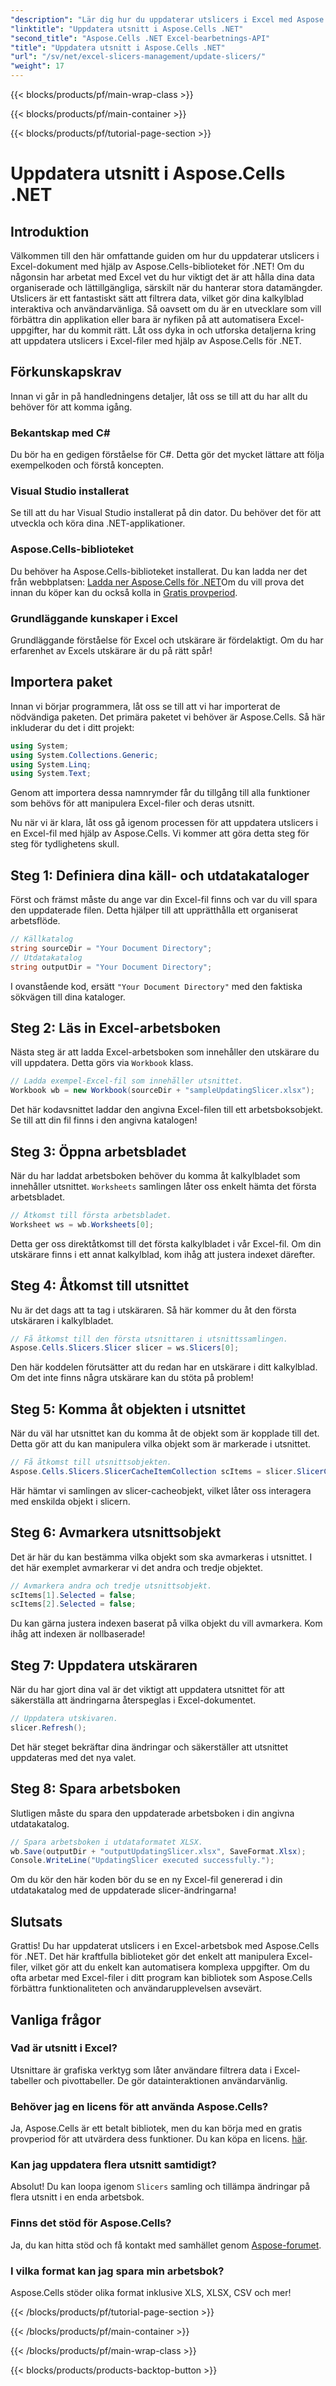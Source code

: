 ```yaml
---
"description": "Lär dig hur du uppdaterar utslicers i Excel med Aspose.Cells för .NET med den här steg-för-steg-guiden och förbättra dina dataanalysfärdigheter."
"linktitle": "Uppdatera utsnitt i Aspose.Cells .NET"
"second_title": "Aspose.Cells .NET Excel-bearbetnings-API"
"title": "Uppdatera utsnitt i Aspose.Cells .NET"
"url": "/sv/net/excel-slicers-management/update-slicers/"
"weight": 17
---
```


{{< blocks/products/pf/main-wrap-class >}}

{{< blocks/products/pf/main-container >}}

{{< blocks/products/pf/tutorial-page-section >}}

# Uppdatera utsnitt i Aspose.Cells .NET

## Introduktion
Välkommen till den här omfattande guiden om hur du uppdaterar utslicers i Excel-dokument med hjälp av Aspose.Cells-biblioteket för .NET! Om du någonsin har arbetat med Excel vet du hur viktigt det är att hålla dina data organiserade och lättillgängliga, särskilt när du hanterar stora datamängder. Utslicers är ett fantastiskt sätt att filtrera data, vilket gör dina kalkylblad interaktiva och användarvänliga. Så oavsett om du är en utvecklare som vill förbättra din applikation eller bara är nyfiken på att automatisera Excel-uppgifter, har du kommit rätt. Låt oss dyka in och utforska detaljerna kring att uppdatera utslicers i Excel-filer med hjälp av Aspose.Cells för .NET.
## Förkunskapskrav
Innan vi går in på handledningens detaljer, låt oss se till att du har allt du behöver för att komma igång.
### Bekantskap med C#
Du bör ha en gedigen förståelse för C#. Detta gör det mycket lättare att följa exempelkoden och förstå koncepten.
### Visual Studio installerat
Se till att du har Visual Studio installerat på din dator. Du behöver det för att utveckla och köra dina .NET-applikationer. 
### Aspose.Cells-biblioteket
Du behöver ha Aspose.Cells-biblioteket installerat. Du kan ladda ner det från webbplatsen: [Ladda ner Aspose.Cells för .NET](https://releases.aspose.com/cells/net/)Om du vill prova det innan du köper kan du också kolla in [Gratis provperiod](https://releases.aspose.com/).
### Grundläggande kunskaper i Excel
Grundläggande förståelse för Excel och utskärare är fördelaktigt. Om du har erfarenhet av Excels utskärare är du på rätt spår!
## Importera paket
Innan vi börjar programmera, låt oss se till att vi har importerat de nödvändiga paketen. Det primära paketet vi behöver är Aspose.Cells. Så här inkluderar du det i ditt projekt:
```csharp
using System;
using System.Collections.Generic;
using System.Linq;
using System.Text;
```
Genom att importera dessa namnrymder får du tillgång till alla funktioner som behövs för att manipulera Excel-filer och deras utsnitt.

Nu när vi är klara, låt oss gå igenom processen för att uppdatera utslicers i en Excel-fil med hjälp av Aspose.Cells. Vi kommer att göra detta steg för steg för tydlighetens skull.
## Steg 1: Definiera dina käll- och utdatakataloger
Först och främst måste du ange var din Excel-fil finns och var du vill spara den uppdaterade filen. Detta hjälper till att upprätthålla ett organiserat arbetsflöde.
```csharp
// Källkatalog
string sourceDir = "Your Document Directory";
// Utdatakatalog
string outputDir = "Your Document Directory";
```
I ovanstående kod, ersätt `"Your Document Directory"` med den faktiska sökvägen till dina kataloger. 
## Steg 2: Läs in Excel-arbetsboken
Nästa steg är att ladda Excel-arbetsboken som innehåller den utskärare du vill uppdatera. Detta görs via `Workbook` klass.
```csharp
// Ladda exempel-Excel-fil som innehåller utsnittet.
Workbook wb = new Workbook(sourceDir + "sampleUpdatingSlicer.xlsx");
```
Det här kodavsnittet laddar den angivna Excel-filen till ett arbetsboksobjekt. Se till att din fil finns i den angivna katalogen!
## Steg 3: Öppna arbetsbladet
När du har laddat arbetsboken behöver du komma åt kalkylbladet som innehåller utsnittet. `Worksheets` samlingen låter oss enkelt hämta det första arbetsbladet.
```csharp
// Åtkomst till första arbetsbladet.
Worksheet ws = wb.Worksheets[0];
```
Detta ger oss direktåtkomst till det första kalkylbladet i vår Excel-fil. Om din utskärare finns i ett annat kalkylblad, kom ihåg att justera indexet därefter.
## Steg 4: Åtkomst till utsnittet
Nu är det dags att ta tag i utskäraren. Så här kommer du åt den första utskäraren i kalkylbladet.
```csharp
// Få åtkomst till den första utsnittaren i utsnittssamlingen.
Aspose.Cells.Slicers.Slicer slicer = ws.Slicers[0];
```
Den här koddelen förutsätter att du redan har en utskärare i ditt kalkylblad. Om det inte finns några utskärare kan du stöta på problem!
## Steg 5: Komma åt objekten i utsnittet
När du väl har utsnittet kan du komma åt de objekt som är kopplade till det. Detta gör att du kan manipulera vilka objekt som är markerade i utsnittet.
```csharp
// Få åtkomst till utsnittsobjekten.
Aspose.Cells.Slicers.SlicerCacheItemCollection scItems = slicer.SlicerCache.SlicerCacheItems;
```
Här hämtar vi samlingen av slicer-cacheobjekt, vilket låter oss interagera med enskilda objekt i slicern.
## Steg 6: Avmarkera utsnittsobjekt
Det är här du kan bestämma vilka objekt som ska avmarkeras i utsnittet. I det här exemplet avmarkerar vi det andra och tredje objektet.
```csharp
// Avmarkera andra och tredje utsnittsobjekt.
scItems[1].Selected = false;
scItems[2].Selected = false;
```
Du kan gärna justera indexen baserat på vilka objekt du vill avmarkera. Kom ihåg att indexen är nollbaserade!
## Steg 7: Uppdatera utskäraren
När du har gjort dina val är det viktigt att uppdatera utsnittet för att säkerställa att ändringarna återspeglas i Excel-dokumentet.
```csharp
// Uppdatera utskivaren.
slicer.Refresh();
```
Det här steget bekräftar dina ändringar och säkerställer att utsnittet uppdateras med det nya valet.
## Steg 8: Spara arbetsboken
Slutligen måste du spara den uppdaterade arbetsboken i din angivna utdatakatalog.
```csharp
// Spara arbetsboken i utdataformatet XLSX.
wb.Save(outputDir + "outputUpdatingSlicer.xlsx", SaveFormat.Xlsx);
Console.WriteLine("UpdatingSlicer executed successfully.");
```
Om du kör den här koden bör du se en ny Excel-fil genererad i din utdatakatalog med de uppdaterade slicer-ändringarna!
## Slutsats
Grattis! Du har uppdaterat utslicers i en Excel-arbetsbok med Aspose.Cells för .NET. Det här kraftfulla biblioteket gör det enkelt att manipulera Excel-filer, vilket gör att du enkelt kan automatisera komplexa uppgifter. Om du ofta arbetar med Excel-filer i ditt program kan bibliotek som Aspose.Cells förbättra funktionaliteten och användarupplevelsen avsevärt.
## Vanliga frågor
### Vad är utsnitt i Excel?
Utsnittare är grafiska verktyg som låter användare filtrera data i Excel-tabeller och pivottabeller. De gör datainteraktionen användarvänlig.
### Behöver jag en licens för att använda Aspose.Cells?
Ja, Aspose.Cells är ett betalt bibliotek, men du kan börja med en gratis provperiod för att utvärdera dess funktioner. Du kan köpa en licens. [här](https://purchase.aspose.com/buy).
### Kan jag uppdatera flera utsnitt samtidigt?
Absolut! Du kan loopa igenom `Slicers` samling och tillämpa ändringar på flera utsnitt i en enda arbetsbok.
### Finns det stöd för Aspose.Cells?
Ja, du kan hitta stöd och få kontakt med samhället genom [Aspose-forumet](https://forum.aspose.com/c/cells/9).
### I vilka format kan jag spara min arbetsbok?
Aspose.Cells stöder olika format inklusive XLS, XLSX, CSV och mer!

{{< /blocks/products/pf/tutorial-page-section >}}

{{< /blocks/products/pf/main-container >}}

{{< /blocks/products/pf/main-wrap-class >}}

{{< blocks/products/products-backtop-button >}}
